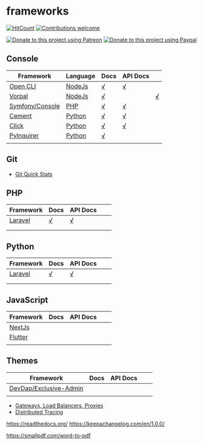 # frameworks

<!-- [![Npm Version](https://img.shields.io/npm/v/frameworks.svg)](https://www.npmjs.com/package/frameworks) -->
[![HitCount](http://hits.dwyl.io/dragoscirjan/frameworks.svg)](http://hits.dwyl.io/dragoscirjan/frameworks)
[![Contributions welcome](https://img.shields.io/badge/contributions-welcome-brightgreen.svg?style=flat)](https://github.com/dragoscirjan/frameworks/issues)

<!-- [![TravisCI](https://travis-ci.org/dragoscirjan/frameworks.svg?branch=master)](https://travis-ci.org/dragoscirjan/frameworks)
[![CircleCI](https://circleci.com/gh/dragoscirjan/frameworks.svg?style=shield)](https://circleci.com/gh/dragoscirjan/frameworks) -->

[![Donate to this project using Patreon](https://img.shields.io/badge/patreon-donate-yellow.svg)](https://patreon.com/dragoscirjan)
[![Donate to this project using Paypal](https://img.shields.io/badge/paypal-donate-yellow.svg)](https://www.paypal.com/cgi-bin/webscr?cmd=_s-xclick&hosted_button_id=UMMN8JPLVAUR4&source=url)

<!-- [![Donate to this project using Flattr](https://img.shields.io/badge/flattr-donate-yellow.svg)](https://flattr.com/profile/balupton)
[![Donate to this project using Liberapay](https://img.shields.io/badge/liberapay-donate-yellow.svg)](https://liberapay.com/dragoscirjan)
[![Donate to this project using Thanks App](https://img.shields.io/badge/thanksapp-donate-yellow.svg)](https://givethanks.app/donate/npm/badges)
[![Donate to this project using Boost Lab](https://img.shields.io/badge/boostlab-donate-yellow.svg)](https://boost-lab.app/dragoscirjan/badges)
[![Donate to this project using Buy Me A Coffee](https://img.shields.io/badge/buy%20me%20a%20coffee-donate-yellow.svg)](https://buymeacoffee.com/balupton)
[![Donate to this project using Open Collective](https://img.shields.io/badge/open%20collective-donate-yellow.svg)](https://opencollective.com/dragoscirjan)
[![Donate to this project using Cryptocurrency](https://img.shields.io/badge/crypto-donate-yellow.svg)](https://dragoscirjan.me/crypto)
[![Donate to this project using Paypal](https://img.shields.io/badge/paypal-donate-yellow.svg)](https://dragoscirjan.me/paypal)
[![Buy an item on our wishlist for us](https://img.shields.io/badge/wishlist-donate-yellow.svg)](https://dragoscirjan.me/wishlist) -->


## Console

| Framework | Language | Docs | API Docs |   |
|---|---|---|---|---|
| [Open CLI](http://oclif.io/) | [NodeJs](https://nodejs.org/) | [√](https://oclif.io/docs/introduction) | [√](https://oclif.io/docs/commands) |   |
| [Vorpal](https://github.com/dthree/vorpal) | [NodeJs](https://nodejs.org/) | [√](https://github.com/dthree/vorpal#getting-started) |   | [√](https://github.com/dthree/vorpal#api) |
| [Symfony/Console](https://click.palletsprojects.com/) | [PHP](https://php.net/) | [√](https://symfony.com/doc/current/components/console.html) | [√](https://github.com/symfony/symfony/blob/3.1/src/Symfony/Component/Console/Application.php) |   |
| [Cement](https://builtoncement.com/) | [Python](https://www.python.org/) | [√](https://docs.builtoncement.com/) | [√](https://cement.readthedocs.io/en/3.0/) |   |
| [Click](https://click.palletsprojects.com/) | [Python](https://www.python.org/) | [√](https://click.palletsprojects.com/en/7.x/quickstart/) | [√](https://click.palletsprojects.com/en/7.x/api/) |   |
| [PyInquirer](https://github.com/CITGuru/PyInquirer)  | [Python](https://www.python.org/)  | [√](https://github.com/CITGuru/PyInquirer#documentation) |   |   |
|   |   |   |   |   |



## Git

* [Git Quick Stats](https://github.com/arzzen/git-quick-stats)

## PHP

| Framework | Docs | API Docs |   |   |
|---|---|---|---|---|
| [Laravel](https://laravel.com/) | [√](https://laravel.com/docs/5.7) | [√](https://laravel.com/api/5.7/) |   |   |
|   |   |   |   |   |
|   |   |   |   |   |

## Python

| Framework | Docs | API Docs |   |   |
|---|---|---|---|---|
| [Laravel](https://laravel.com/) | [√](https://laravel.com/docs/5.7) | [√](https://laravel.com/api/5.7/) |   |   |
|   |   |   |   |   |
|   |   |   |   |   |

## JavaScript

| Framework | Docs | API Docs |   |   |
|---|---|---|---|---|
| [NextJs](https://nextjs.org/) |  |  |   |   |
| [Flutter](https://flutter.io/) |   |   |   |   |
|   |   |   |   |   |

## Themes

| Framework | Docs | API Docs |   |   |
|---|---|---|---|---|
| [DevDap/Exclusive-Admin](https://github.com/devdap/Exclusive-Admin) |  |  |   |   |
|   |   |   |   |   |


* [Gateways, Load Balancers, Proxies](gws-lbs-proxies.md)
* [Distributed Tracing](distributed-tracing.md)


https://readthedocs.org/
https://keepachangelog.com/en/1.0.0/

https://smallpdf.com/word-to-pdf
